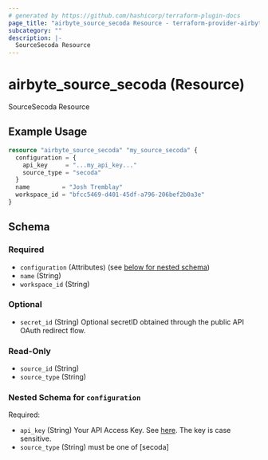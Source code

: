 ```yaml
---
# generated by https://github.com/hashicorp/terraform-plugin-docs
page_title: "airbyte_source_secoda Resource - terraform-provider-airbyte"
subcategory: ""
description: |-
  SourceSecoda Resource
---
```


# airbyte_source_secoda (Resource)

SourceSecoda Resource

## Example Usage

```terraform
resource "airbyte_source_secoda" "my_source_secoda" {
  configuration = {
    api_key     = "...my_api_key..."
    source_type = "secoda"
  }
  name         = "Josh Tremblay"
  workspace_id = "bfcc5469-d401-45df-a796-206bef2b0a3e"
}
```

<!-- schema generated by tfplugindocs -->
## Schema

### Required

- `configuration` (Attributes) (see [below for nested schema](#nestedatt--configuration))
- `name` (String)
- `workspace_id` (String)

### Optional

- `secret_id` (String) Optional secretID obtained through the public API OAuth redirect flow.

### Read-Only

- `source_id` (String)
- `source_type` (String)

<a id="nestedatt--configuration"></a>
### Nested Schema for `configuration`

Required:

- `api_key` (String) Your API Access Key. See <a href="https://docs.secoda.co/secoda-api/authentication">here</a>. The key is case sensitive.
- `source_type` (String) must be one of [secoda]


